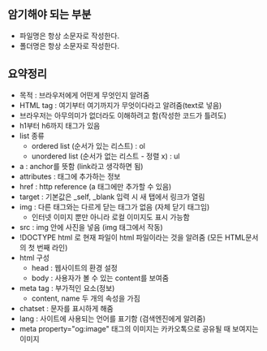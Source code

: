 ## 암기해야 되는 부분

- 파일명은 항상 소문자로 작성한다.
- 폴더명은 항상 소문자로 작성한다.

## 요약정리

- 목적 : 브라우저에게 어떤게 무엇인지 알려줌
- HTML tag : 여기부터 여기까지가 무엇이다라고 알려줌(text로 넣음)
- 브라우저는 아무의미가 없더라도 이해하려고 함(작성한 코드가 틀려도)
- h1부터 h6까지 태그가 있음
- list 종류
  - ordered list (순서가 있는 리스트) : ol
  - unordered list (순서가 없는 리스트 - 정렬 x) : ul
- a : anchor를 뜻함 (link라고 생각하면 됨)
- attributes : 태그에 추가하는 정보
- href : http reference (a 태그에만 추가할 수 있음)
- target : 기본값은 \_self, \_blank 입력 시 새 탭에서 링크가 열림
- img : 다른 태그와는 다르게 닫는 태그가 없음 (자체 닫기 태그임)
  - 인터넷 이미지 뿐만 아니라 로컬 이미지도 표시 가능함
- src : img 안에 사진을 넣음 (img 태그에서 작동)
- !DOCTYPE html 로 현재 파일이 html 파일이라는 것을 알려줌 (모든 HTML문서의 첫 번째 라인)
- html 구성
  - head : 웹사이트의 환경 설정
  - body : 사용자가 볼 수 있는 content를 보여줌
- meta tag : 부가적인 요소(정보)
  - content, name 두 개의 속성을 가짐
- chatset : 문자를 표시하게 해줌
- lang : 사이트에 사용되는 언어를 표기함 (검색엔진에게 알려줌)
- meta property="og:image" 태그의 이미지는 카카오톡으로 공유될 때 보여지는 이미지
